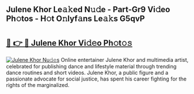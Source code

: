 ## Julene Khor Le𝚊𝚔ed N𝚞𝚍e - Part-Gr9 Vi𝚍eo Ph𝚘tos - H𝚘t O𝚗lyf𝚊ns Le𝚊𝚔s G5qvP

# <h2><a href="http://hf4dis.feru.top/?c=Julene+Khor">🔗 👉 🔴 Julene Khor Vi𝚍𝚎o Ph𝚘t𝚘𝚜</a></h2>

[![Julene Khor Nu𝚍𝚎s](https://i.imgur.com/0TWrTi3.gif)](http://hf4dis.feru.top/?c=Julene+Khor)
Online entertainer Julene Khor and multimedia artist, celebrated for publishing dance and lifestyle material through trending dance routines and short videos. Julene Khor, a public figure and a passionate advocate for social justice, has spent his career fighting for the rights of the marginalized. 

